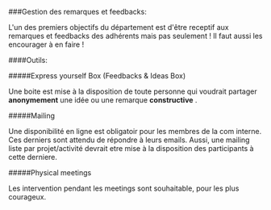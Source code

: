 ###Gestion des remarques et feedbacks:

L'un des premiers objectifs du département est d'être receptif aux remarques et feedbacks des adhérents mais pas seulement ! Il faut aussi les encourager à en faire !

####Outils:


#####Express yourself Box (Feedbacks & Ideas Box)

Une boite est mise à la disposition de toute personne qui voudrait partager **anonymement** une idée ou une remarque **constructive** .

#####Mailing

Une disponibilité en ligne est obligatoir pour les membres de la com interne. Ces derniers sont attendu de répondre à leurs emails. 
Aussi, une mailing liste par projet/activité devrait etre mise à la disposition des participants à cette derniere.

#####Physical meetings

Les intervention pendant les meetings sont souhaitable, pour les plus courageux.
